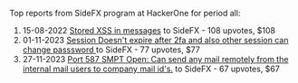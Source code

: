 Top reports from SideFX program at HackerOne for period all:

1. 15-08-2022 [Stored XSS in messages](https://hackerone.com/reports/1669764) to SideFX - 108 upvotes, $108
2. 01-11-2023 [Session Doesn't expire after 2fa and also other session can change passsword ](https://hackerone.com/reports/2234736) to SideFX - 77 upvotes, $77
3. 27-11-2023 [Port 587 SMPT Open: Can send any mail remotely from the internal mail users to company mail id's.](https://hackerone.com/reports/2264982) to SideFX - 67 upvotes, $67
